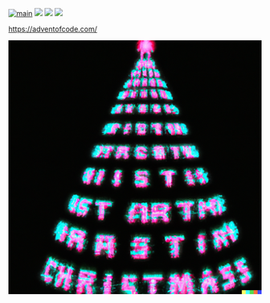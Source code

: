 [![main](https://github.com/Markus-Ende/aoc/actions/workflows/main.yml/badge.svg)](https://github.com/Markus-Ende/aoc/actions/workflows/main.yml) ![](https://img.shields.io/badge/day%20📅-6-blue) ![](https://img.shields.io/badge/stars%20⭐-10-yellow) ![](https://img.shields.io/badge/days%20completed-5-red)

https://adventofcode.com/

![](./tree.png)
